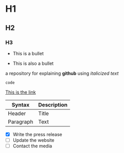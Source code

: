 # H1
## H2
### H3

+ This is a bullet
* This is also a bullet

a repository for explaining **github** using *italicized text*

`code`

[This is the link](https://www.google.com)

| Syntax | Description |
| ----------- | ----------- |
| Header | Title |
| Paragraph | Text |

- [x] Write the press release
- [ ] Update the website
- [ ] Contact the media
